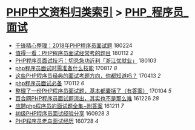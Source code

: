 [PHP中文资料归类索引](../README.md) > [PHP_程序员_面试](PHP_程序员_面试.md)
====
- [千锋精心整理：2018年PHP程序员面试题](http://jkwz.applinzi.com/ittc/7073647289371722762.html#%E5%8D%83%E9%94%8B%E7%B2%BE%E5%BF%83%E6%95%B4%E7%90%86%EF%BC%9A2018%E5%B9%B4PHP%E7%A8%8B%E5%BA%8F%E5%91%98%E9%9D%A2%E8%AF%95%E9%A2%98) 180224  
- [值得一看：PHP程序员面试经常考的题目](http://jkwz.applinzi.com/ittc/7055877647219819527.html#%E5%80%BC%E5%BE%97%E4%B8%80%E7%9C%8B%EF%BC%9APHP%E7%A8%8B%E5%BA%8F%E5%91%98%E9%9D%A2%E8%AF%95%E7%BB%8F%E5%B8%B8%E8%80%83%E7%9A%84%E9%A2%98%E7%9B%AE) 180112 *2* 
- [PHP程序员面试技巧：切忌急功近利「浙江优就业」](http://jkwz.applinzi.com/ittc/7054362216197784587.html#PHP%E7%A8%8B%E5%BA%8F%E5%91%98%E9%9D%A2%E8%AF%95%E6%8A%80%E5%B7%A7%EF%BC%9A%E5%88%87%E5%BF%8C%E6%80%A5%E5%8A%9F%E8%BF%91%E5%88%A9%E3%80%8C%E6%B5%99%E6%B1%9F%E4%BC%98%E5%B0%B1%E4%B8%9A%E3%80%8D) 180103  
- [php程序员面试时需准备什么技能](http://jkwz.applinzi.com/ittc/7002897166711129104.html#php%E7%A8%8B%E5%BA%8F%E5%91%98%E9%9D%A2%E8%AF%95%E6%97%B6%E9%9C%80%E5%87%86%E5%A4%87%E4%BB%80%E4%B9%88%E6%8A%80%E8%83%BD) 170817 *8* 
- [这些PHP程序员经典的面试考题方向，你都知道吗？](http://jkwz.applinzi.com/ittc/6956014903302292484.html#%E8%BF%99%E4%BA%9BPHP%E7%A8%8B%E5%BA%8F%E5%91%98%E7%BB%8F%E5%85%B8%E7%9A%84%E9%9D%A2%E8%AF%95%E8%80%83%E9%A2%98%E6%96%B9%E5%90%91%EF%BC%8C%E4%BD%A0%E9%83%BD%E7%9F%A5%E9%81%93%E5%90%97%EF%BC%9F) 170413 *2* 
- [php程序员面试必备](http://jkwz.applinzi.com/ittc/6922377355732714500.html#php%E7%A8%8B%E5%BA%8F%E5%91%98%E9%9D%A2%E8%AF%95%E5%BF%85%E5%A4%87) 170112 *6* 
- [整理了一份PHP程序员面试题，基本都囊括了（有答案）](http://jkwz.applinzi.com/ittc/6919397090924168196.html#%E6%95%B4%E7%90%86%E4%BA%86%E4%B8%80%E4%BB%BDPHP%E7%A8%8B%E5%BA%8F%E5%91%98%E9%9D%A2%E8%AF%95%E9%A2%98%EF%BC%8C%E5%9F%BA%E6%9C%AC%E9%83%BD%E5%9B%8A%E6%8B%AC%E4%BA%86%EF%BC%88%E6%9C%89%E7%AD%94%E6%A1%88%EF%BC%89) 170104 *5* 
- [百合网PHP程序员面试题流出，其实也不是那么难](http://jkwz.applinzi.com/ittc/6915627537513579525.html#%E7%99%BE%E5%90%88%E7%BD%91PHP%E7%A8%8B%E5%BA%8F%E5%91%98%E9%9D%A2%E8%AF%95%E9%A2%98%E6%B5%81%E5%87%BA%EF%BC%8C%E5%85%B6%E5%AE%9E%E4%B9%9F%E4%B8%8D%E6%98%AF%E9%82%A3%E4%B9%88%E9%9A%BE) 161226 *28* 
- [应聘php程序员的面试题全集~附答案](http://jkwz.applinzi.com/ittc/6910390237653369860.html#%E5%BA%94%E8%81%98php%E7%A8%8B%E5%BA%8F%E5%91%98%E7%9A%84%E9%9D%A2%E8%AF%95%E9%A2%98%E5%85%A8%E9%9B%86%7E%E9%99%84%E7%AD%94%E6%A1%88) 161211 *7* 
- [初级PHP程序员面试经验分享](http://jkwz.applinzi.com/ittc/6882930943014208517.html#%E5%88%9D%E7%BA%A7PHP%E7%A8%8B%E5%BA%8F%E5%91%98%E9%9D%A2%E8%AF%95%E7%BB%8F%E9%AA%8C%E5%88%86%E4%BA%AB) 160928 *3* 
- [PHP程序员老鸟面试经历](http://jkwz.applinzi.com/ittc/6859988474794607620.html#PHP%E7%A8%8B%E5%BA%8F%E5%91%98%E8%80%81%E9%B8%9F%E9%9D%A2%E8%AF%95%E7%BB%8F%E5%8E%86) 160728 *4* 
